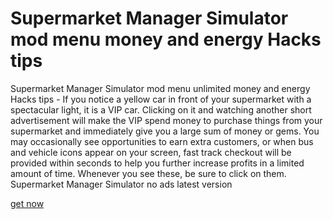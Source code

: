 # Supermarket Manager Simulator mod menu money and energy Hacks tips

Supermarket Manager Simulator mod menu unlimited money and energy Hacks tips - If you notice a yellow car in front of your supermarket with a spectacular light, it is a VIP car. Clicking on it and watching another short advertisement will make the VIP spend money to purchase things from your supermarket and immediately give you a large sum of money or gems. You may occasionally see opportunities to earn extra customers, or when bus and vehicle icons appear on your screen, fast track checkout will be provided within seconds to help you further increase profits in a limited amount of time. Whenever you see these, be sure to click on them. Supermarket Manager Simulator no ads latest version

[get now](https://fureway.top/supermarket-manager-simulator/)
